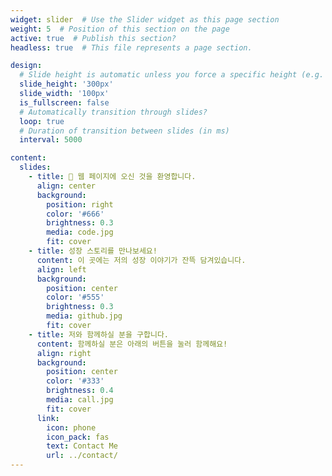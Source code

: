 ```yaml
---
widget: slider  # Use the Slider widget as this page section
weight: 5  # Position of this section on the page
active: true  # Publish this section?
headless: true  # This file represents a page section.

design:
  # Slide height is automatic unless you force a specific height (e.g. '400px')
  slide_height: '300px'
  slide_width: '100px'
  is_fullscreen: false
  # Automatically transition through slides?
  loop: true
  # Duration of transition between slides (in ms)
  interval: 5000

content:
  slides:
    - title: 👋 웹 페이지에 오신 것을 환영합니다.
      align: center
      background:
        position: right
        color: '#666'
        brightness: 0.3
        media: code.jpg
        fit: cover
    - title: 성장 스토리를 만나보세요!
      content: 이 곳에는 저의 성장 이야기가 잔뜩 담겨있습니다.
      align: left
      background:
        position: center
        color: '#555'
        brightness: 0.3
        media: github.jpg
        fit: cover
    - title: 저와 함께하실 분을 구합니다.
      content: 함께하실 분은 아래의 버튼을 눌러 함께해요!
      align: right
      background:
        position: center
        color: '#333'
        brightness: 0.4
        media: call.jpg
        fit: cover
      link:
        icon: phone
        icon_pack: fas
        text: Contact Me
        url: ../contact/
---
```

<br><br>